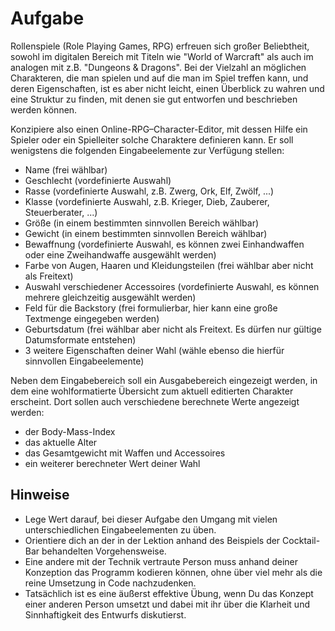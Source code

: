 # Aufgabe
Rollenspiele (Role Playing Games, RPG) erfreuen sich großer Beliebtheit, sowohl im digitalen Bereich mit Titeln wie "World of Warcraft" als auch im analogen mit z.B. "Dungeons & Dragons". Bei der Vielzahl an möglichen Charakteren, die man spielen und auf die man im Spiel treffen kann, und deren Eigenschaften, ist es aber nicht leicht, einen Überblick zu wahren und eine Struktur zu finden, mit denen sie gut entworfen und beschrieben werden können.

Konzipiere also einen Online-RPG–Character-Editor, mit dessen Hilfe ein Spieler oder ein Spielleiter solche Charaktere definieren kann. Er soll wenigstens die folgenden Eingabeelemente zur Verfügung stellen:

- Name (frei wählbar)
- Geschlecht (vordefinierte Auswahl)
- Rasse (vordefinierte Auswahl, z.B. Zwerg, Ork, Elf, Zwölf, ...)
- Klasse (vordefinierte Auswahl, z.B. Krieger, Dieb, Zauberer, Steuerberater, ...)
- Größe (in einem bestimmten sinnvollen Bereich wählbar)
- Gewicht (in einem bestimmten sinnvollen Bereich wählbar)
- Bewaffnung (vordefinierte Auswahl, es können zwei Einhandwaffen oder eine Zweihandwaffe ausgewählt werden)
- Farbe von Augen, Haaren und Kleidungsteilen (frei wählbar aber nicht als Freitext)
- Auswahl verschiedener Accessoires (vordefinierte Auswahl, es können mehrere gleichzeitig ausgewählt werden)
- Feld für die Backstory (frei formulierbar, hier kann eine große Textmenge eingegeben werden)
- Geburtsdatum (frei wählbar aber nicht als Freitext. Es dürfen nur gültige Datumsformate entstehen)
- 3 weitere Eigenschaften deiner Wahl (wähle ebenso die hierfür sinnvollen Eingabeelemente)

Neben dem Eingabebereich soll ein Ausgabebereich eingezeigt werden, in dem eine wohlformatierte Übersicht zum aktuell editierten Charakter erscheint. Dort sollen auch verschiedene berechnete Werte angezeigt werden:
- der Body-Mass-Index
- das aktuelle Alter
- das Gesamtgewicht mit Waffen und Accessoires
- ein weiterer berechneter Wert deiner Wahl

## Hinweise
- Lege Wert darauf, bei dieser Aufgabe den Umgang mit vielen unterschiedlichen Eingabeelementen zu üben.
- Orientiere dich an der in der Lektion anhand des Beispiels der Cocktail-Bar behandelten Vorgehensweise.
- Eine andere mit der Technik vertraute Person muss anhand deiner Konzeption das Programm kodieren können, ohne über viel mehr als die reine Umsetzung in Code nachzudenken.
- Tatsächlich ist es eine äußerst effektive Übung, wenn Du das Konzept einer anderen Person umsetzt und dabei mit ihr über die Klarheit und Sinnhaftigkeit des Entwurfs diskutierst.
